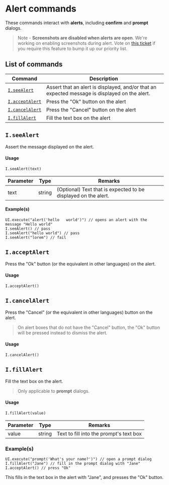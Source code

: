 # Alert commands

These commands interact with **alerts**, including **confirm** and **prompt** dialogs.

> Note - **Screenshots are disabled when alerts are open**. We're working on enabling screenshots during alert. Vote on [this ticket](https://trello.com/c/AdVKnK0x) if you require this feature to bump it up our priority list.

## List of commands

| Command | Description|
|---------|------------|
| [`I.seeAlert`](#iseealert) | Assert that an alert is displayed, and/or that an expected message is displayed on the alert. |
| [`I.acceptAlert`](#iacceptalert) | Press the "Ok" button on the alert |
| [`I.cancelAlert`](#icancelalert) | Press the "Cancel" button on the alert |
| [`I.fillAlert`](#ifillalert) | Fill the text box on the alert |

## `I.seeAlert`

Assert the message displayed on the alert.

#### Usage
```
I.seeAlert(text)
```

| Parameter | Type | Remarks |
|----------|------|--------|
| text | string | (Optional) Text that is expected to be displayed on the alert. |

#### Example(s)

```
UI.execute("alert('hello   world')") // opens an alert with the message "Hello world"
I.seeAlert() // pass
I.seeAlert("hello world") // pass
I.seeAlert("lorem") // fail
```

## `I.acceptAlert`

Press the "Ok" button (or the equivalent in other languages) on the alert.

#### Usage
```
I.acceptAlert()
```

## `I.cancelAlert`

Press the "Cancel" (or the equivalent in other languages) button on the alert.

> On alert boxes that do not have the "Cancel" button, the "Ok" button will be pressed instead to dismiss the alert.

#### Usage
```
I.cancelAlert()
```

## `I.fillAlert`

Fill the text box on the alert.

> Only applicable to **prompt** dialogs.

#### Usage
```
I.fillAlert(value)
```

| Parameter | Type | Remarks |
|----------|------|--------|
| value | string | Text to fill into the prompt's text box |

### Example(s)

```
UI.execute("prompt('What's your name?')") // open a prompt dialog
I.fillAlert("Jane") // fill in the prompt dialog with "Jane"
I.acceptAlert() // press "Ok"
```
This fills in the text box in the alert with "Jane", and presses the "Ok" button.

